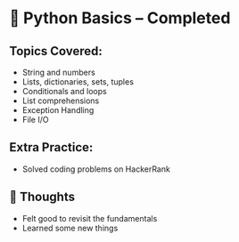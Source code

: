 # 📘 Python Basics – Completed

## Topics Covered:
- String and numbers
- Lists, dictionaries, sets, tuples
- Conditionals and loops
- List comprehensions
- Exception Handling
- File I/O

## Extra Practice:
- Solved coding problems on HackerRank

## 💭 Thoughts
- Felt good to revisit the fundamentals 
- Learned some new things